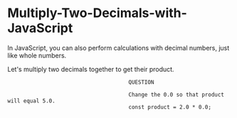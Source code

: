 # Multiply-Two-Decimals-with-JavaScript

In JavaScript, you can also perform calculations with decimal numbers, just like whole numbers.

Let's multiply two decimals together to get their product.

                                          QUESTION

                                          Change the 0.0 so that product will equal 5.0.
                                          const product = 2.0 * 0.0;
